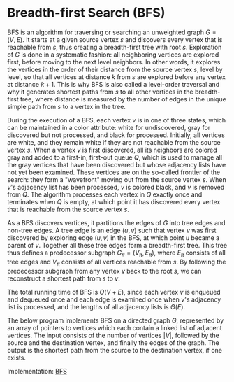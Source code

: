 # Breadth-first Search (BFS)

BFS is an algorithm for traversing or searching an unweighted graph $G = (V, E)$. It starts at a given source vertex $s$ and discovers every vertex that is reachable from $s$, thus creating a breadth-first tree with root $s$. Exploration of $G$ is done in a systematic fashion: all neighboring vertices are explored first, before moving to the next level neighbors. In other words, it explores the vertices in the order of their distance from the source vertex $s$, level by level, so that all vertices at distance $k$ from $s$ are explored before any vertex at distance $k + 1$. This is why BFS is also called a level-order traversal and why it generates shortest paths from $s$ to all other vertices in the breadth-first tree, where distance is measured by the number of edges in the unique simple path from $s$ to a vertex in the tree.

During the execution of a BFS, each vertex $v$ is in one of three states, which can be maintained in a color attribute: white for undiscovered, gray for discovered but not processed, and black for processed. Initially, all vertices are white, and they remain white if they are not reachable from the source vertex $s$. When a vertex $v$ is first discovered, all its neighbors are colored gray and added to a first-in, first-out queue $Q$, which is used to manage all the gray vertices that have been discovered but whose adjacency lists have not yet been examined. These vertices are on the so-called frontier of the search: they form a "wavefront" moving out from the source vertex $s$. When $v$'s adjacency list has been processed, $v$ is colored black, and $v$ is removed from $Q$. The algorithm processes each vertex in $Q$ exactly once and terminates when $Q$ is empty, at which point it has discovered every vertex that is reachable from the source vertex $s$.

As a BFS discovers vertices, it partitions the edges of $G$ into tree edges and non-tree edges. A tree edge is an edge $(u, v)$ such that vertex $v$ was first discovered by exploring edge $(u, v)$ in the BFS, at which point $u$ became a parent of $v$. Together all these tree edges form a breadth-first tree. This tree thus defines a predecessor subgraph $G_\pi = (V_\pi, E_\pi)$, where $E_\pi$ consists of all tree edges and $V_\pi$ consists of all vertices reachable from $s$. By following the predecessor subgraph from any vertex $v$ back to the root $s$, we can reconstruct a shortest path from $s$ to $v$.

The total running time of BFS is $O(V + E)$, since each vertex $v$ is enqueued and dequeued once and each edge is examined once when $v$'s adjacency list is processed, and the lengths of all adjacency lists is $\Theta(E)$.

The below program implements BFS on a directed graph $G$, represented by an array of pointers to vertices which each contain a linked list of adjacent vertices. The input consists of the number of vertices $|V|$, followed by the source and the destination vertex, and finally the edges of the graph. The output is the shortest path from the source to the destination vertex, if one exists.

Implementation: [BFS](https://github.com/pl3onasm/AADS/blob/main/algorithms/graphs/bfs/bfs.c)
